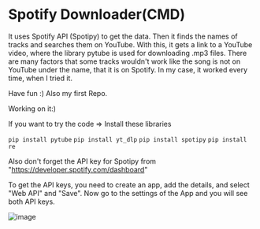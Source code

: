 # Spotify Downloader(CMD)

It uses Spotify API (Spotipy) to get the data. Then it finds the names of tracks and searches them on YouTube. With this, it gets a link to a YouTube video, where the library pytube is used for downloading .mp3 files.
There are many factors that some tracks wouldn't work like the song is not on YouTube under the name, that it is on Spotify. In my case, it worked every time, when I tried it. 

Have fun :)
Also my first Repo.

Working on it:)

If you want to try the code => Install these libraries

`pip install pytube`
`pip install yt_dlp`
`pip install spotipy`
`pip install re`

Also don't forget the API key for Spotipy from "https://developer.spotify.com/dashboard"

To get the API keys, you need to create an app, add the details, and select "Web API" and "Save".
Now go to the settings of the App and you will see both API keys. 

![image](https://github.com/Prozvan/SpotifyDownloader/assets/96789698/94d65619-7bbd-48d1-9a00-5a07c31c29e1)
